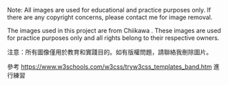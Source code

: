 Note: All images are used for educational and practice purposes only. If there are any copyright concerns, please contact me for image removal.

The images used in this project are from Chiikawa . These images are used for practice purposes only and all rights belong to their respective owners.

注意：所有圖像僅用於教育和實踐目的。如有版權問題，請聯絡我刪除圖片。

參考 https://www.w3schools.com/w3css/tryw3css_templates_band.htm 進行練習
